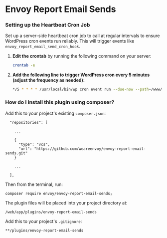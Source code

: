 # Envoy Report Email Sends

### Setting up the Heartbeat Cron Job

Set up a server-side heartbeat cron job to call at regular intervals to ensure WordPress cron events run reliably. This will trigger events like `envoy_report_email_send_cron_hook`.

1. **Edit the crontab** by running the following command on your server:

   ```bash
   crontab -e
   ```

2. **Add the following line to trigger WordPress cron every 5 minutes (adjust the frequency as needed):**

   ```bash
   */5 * * * * /usr/local/bin/wp cron event run --due-now --path=/www/{wp-xxx.xxx.com}/current/web/wp >> /www/wp
   ```

### How do I install this plugin using composer?

Add this to your project's existing `composer.json`:
```
  "repositories": [

    ...

    {
      "type": "vcs",
      "url": "https://github.com/weareenvoy/envoy-report-email-sends.git"
    }

    ...

  ],
```

Then from the terminal, run:

```
composer require envoy/envoy-report-email-sends;
```

The plugin files will be placed into your project directory at:
```
/web/app/plugins/envoy-report-email-sends
```

Add this to your project's `.gitignore`:

```
**/plugins/envoy-report-email-sends
```
